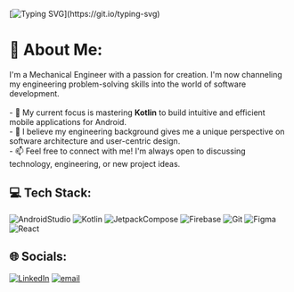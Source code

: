 
[![Typing SVG](https://readme-typing-svg.demolab.com?font=Righteous&size=35&pause=1000&color=F74C1F&width=435&lines=Hi+there!;I'm+Kathryn!)](https://git.io/typing-svg)

# 💫 About Me:
I'm a Mechanical Engineer with a passion for creation. I'm now channeling my engineering problem-solving skills into the world of software development.<br><br>- 🚀 My current focus is mastering **Kotlin** to build intuitive and efficient mobile applications for Android.<br>- 🔧 I believe my engineering background gives me a unique perspective on software architecture and user-centric design.<br>- 📫 Feel free to connect with me! I'm always open to discussing technology, engineering, or new project ideas.

## 💻 Tech Stack:
![AndroidStudio](https://img.shields.io/badge/Android_Studio-3DDC84?style=for-the-badge&logo=android-studio&logoColor=white) ![Kotlin](https://img.shields.io/badge/kotlin-%237F52FF.svg?style=for-the-badge&logo=kotlin&logoColor=white) ![JetpackCompose](https://img.shields.io/badge/Jetpack%20Compose-4285F4?style=for-the-badge&logo=Jetpack%20Compose&logoColor=white) ![Firebase](https://img.shields.io/badge/firebase-ffca28?style=for-the-badge&logo=firebase&logoColor=black) ![Git](https://img.shields.io/badge/git-%23F05033.svg?style=for-the-badge&logo=git&logoColor=white) ![Figma](https://img.shields.io/badge/figma-%23F24E1E.svg?style=for-the-badge&logo=figma&logoColor=white) ![React](https://img.shields.io/badge/react-%2320232a.svg?style=for-the-badge&logo=react&logoColor=%2361DAFB) 

## 🌐 Socials:
[![LinkedIn](https://img.shields.io/badge/LinkedIn-0077B5?style=for-the-badge&logo=linkedin&logoColor=white)](https://www.linkedin.com/in/kathryn-palomo-216b0b158/) [![email](https://img.shields.io/badge/Gmail-D14836?style=for-the-badge&logo=gmail&logoColor=white)](mailto:kathcodepro@gmail.com) 

